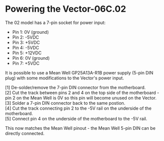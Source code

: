 # Powering the Vector-06C.02
The 02 model has a 7-pin socket for power input:
- Pin 1: 0V (ground)
- Pin 2: -5VDC
- Pin 3: +5VDC
- Pin 4: -5VDC
- Pin 5: +12VDC
- Pin 6: 0V (ground)
- Pin 7: +5VDC

It is possible to use a Mean Well GP25A13A-R1B power supply (5-pin DIN plug) with some modifications to the Vector's power input.<br>

[1] De-solder/remove the 7-pin DIN connector from the motherboard.<br>
[2] Cut the track between pins 2 and 4 on the top side of the motherboard - pin 2 on the Mean Well is 0V so this pin will become unused on the Vector.<br>
[3] Solder a 7-pin DIN connector back to the same postion.<br>
[4] Cut the track connecting pin 2 to the -5V rail on the underside of the motherboard.<br>
[5] Connect pin 4 on the underside of the motherboard to the -5V rail.<br>

This now matches the Mean Well pinout - the Mean Well 5-pin DIN can be directly connected.
